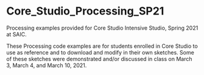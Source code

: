 # Core_Studio_Processing_SP21
Processing examples provided for Core Studio Intensive Studio, Spring 2021 at SAIC.

These Processing code examples are for students enrolled in Core Studio to use as reference and to download and modify in their own sketches.
Some of these sketches were demonstrated and/or discussed in class on March 3, March 4, and March 10, 2021.


